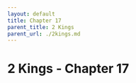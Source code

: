 ```yaml
---
layout: default
title: Chapter 17
parent_title: 2 Kings
parent_url: ./2kings.md
---
```


# 2 Kings - Chapter 17
